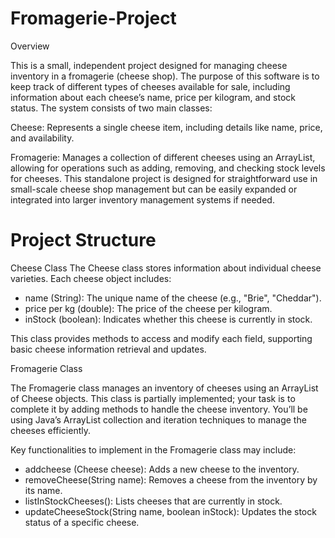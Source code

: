 # Fromagerie-Project
Overview

This is a small, independent project designed for managing cheese inventory in a fromagerie (cheese shop). The purpose of this software is to keep track of different types of cheeses available for sale, including information about each cheese’s name, price per kilogram, and stock status. The system consists of two main classes:

Cheese: Represents a single cheese item, including details like name, price, and availability.

Fromagerie: Manages a collection of different cheeses using an ArrayList, allowing for operations such as adding, removing, and checking stock levels for cheeses.
This standalone project is designed for straightforward use in small-scale cheese shop management but can be easily expanded or integrated into larger inventory management systems if needed.

# Project Structure
Cheese Class
The Cheese class stores information about individual cheese varieties. Each cheese object includes:

- name (String): The unique name of the cheese (e.g., "Brie", "Cheddar").
- price per kg (double): The price of the cheese per kilogram.
- inStock (boolean): Indicates whether this cheese is currently in stock.

This class provides methods to access and modify each field, supporting basic cheese information retrieval and updates.

Fromagerie Class

The Fromagerie class manages an inventory of cheeses using an ArrayList of Cheese objects. This class is partially implemented; your task is to complete it by adding methods to handle the cheese inventory. You’ll be using Java’s ArrayList collection and iteration techniques to manage the cheeses efficiently.

Key functionalities to implement in the Fromagerie class may include:

- addcheese (Cheese cheese): Adds a new cheese to the inventory.
- removeCheese(String name): Removes a cheese from the inventory by its name.
- listInStockCheeses(): Lists cheeses that are currently in stock.
- updateCheeseStock(String name, boolean inStock): Updates the stock status of a specific cheese.

